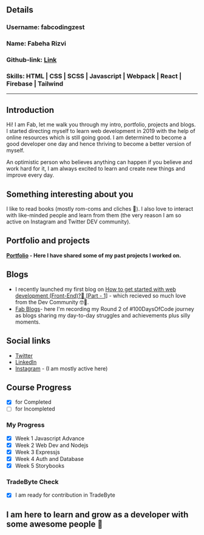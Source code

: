 ## Details

### Username: fabcodingzest

### Name: Fabeha Rizvi

### Github-link: [Link](https://github.com/fabcodingzest)

### Skills: HTML | CSS | SCSS | Javascript | Webpack | React | Firebase | Tailwind

---

## Introduction

Hi! I am Fab, let me walk you through my intro, portfolio, projects and blogs.
I started directing myself to learn web development in 2019 with the help of online resources which is still going good. I am determined to become a good developer one day and hence thriving to become a better version of myself.

An optimistic person who believes anything can happen if you believe and work hard for it, I am always excited to learn and create new things and improve every day.

## Something interesting about you

I like to read books (mostly rom-coms and cliches 🙈). I also love to interact with like-minded people and learn from them (the very reason I am so active on Instagram and Twitter DEV community).

## Portfolio and projects

**[Portfolio](https://fabcodingzest.netlify.app/) - Here I have shared some of my past projects I worked on.**

## Blogs

- I recently launched my first blog on [How to get started with web development (Front-End)?🤔 [Part - 1]](https://dev.to/fabcodingzest/how-to-get-started-with-web-development-front-end-part-1-5c6h) - which recieved so much love from the Dev Community 🤓💖.
- [Fab Blogs](https://fabcodingzest-blogs.netlify.app/)- here I'm recording my Round 2 of #100DaysOfCode journey as blogs sharing my day-to-day struggles and achievements plus silly moments.

## Social links

- [Twitter](https://twitter.com/fabcodingzest)
- [LinkedIn](https://linkedin.com/in/fabcodingzest)
- [Instagram](https://instagram.com/fabcodingzest) - (I am mostly active here)

## Course Progress

- [x] for Completed
- [ ] for Incompleted 

### My Progress

- [x] Week 1 Javascript Advance
- [x] Week 2 Web Dev and Nodejs
- [x] Week 3 Expressjs
- [x] Week 4 Auth and Database
- [x] Week 5 Storybooks

### TradeByte Check

- [x] I am ready for contribution in TradeByte

## I am here to learn and grow as a developer with some awesome people 💯
